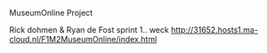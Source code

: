 MuseumOnline Project

Rick dohmen & Ryan de Fost
sprint 1..
weck
http://31652.hosts1.ma-cloud.nl/F1M2MuseumOnline/index.html